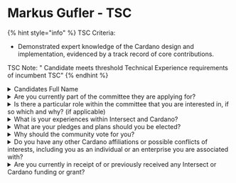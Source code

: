 # Markus Gufler - TSC

{% hint style="info" %}
TSC Criteria:

* Demonstrated expert knowledge of the Cardano design and implementation, evidenced by a track record of core contributions.



TSC Note: " Candidate meets threshold Technical Experience requirements of incumbent TSC"
{% endhint %}

<details>

<summary>Candidates Full Name</summary>

Markus Gufler

</details>



<details>

<summary>Are you currently part of the committee they are applying for?</summary>

No

</details>



<details>

<summary>Is there a particular role within the committee that you are interested in, if so which and why? (if applicable)</summary>

act as SPO representative, take care of the operational resilience aspects and contribute to the future roadmap based on the historical context. And continuously evaluate which existing established standards and mechanisms we can incorporate into the development of Cardano to make it more accessible and open

</details>



<details>

<summary>What is your experiences within Intersect and Cardano?</summary>

I am a community member since 2017, developer of CLIO explorer, RockPi StakePool node, ITN stake pool, Ambassador, developer and service provider of the Topology Updater service, co-founder of CNTools, Testnet and Mainnet stakepool operator, inventor of SPO-poll and the blockperf monitoring project.

</details>



<details>

<summary>What are your pledges and plans should you be elected?</summary>

The key is to discuss a visionary roadmap that meets the requirements of a diverse ecosystem. This needs to be published and maintained over time. It should not be too detailed and promising, but also not too vague and general. I also see an essential task in the ongoing and open attitude towards dialogue and information flow on all sides. In general, everything should be handled as transparently as possible (with the exception of critical acute security risks)

</details>



<details>

<summary>Why should the community vote for you?</summary>

I have over 25 years of technical experience in IT services and have learnt many areas of the Cardano ecosystem over many years. I believe that I can contribute very well to prioritise the roadmap in the best possible way and influence technical decisions in a very broad context.

</details>



<details>

<summary>Do you have any other Cardano affiliations or possible conflicts of interests, including you as an individual or an enterprise you are associated with?</summary>

I work for the Cardano Foundation as a self employed service provider.

</details>



<details>

<summary>Are you currently in receipt of or previously received any Intersect or Cardano funding or grant?</summary>

No

</details>
